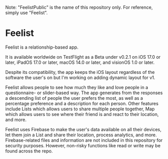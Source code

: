 Note: "FeelistPublic" is the name of this repository only. For reference, simply use "Feelist".

# Feelist
Feelist is a relationship-based app.

It is available worldwide on TestFlight as a Beta under v0.2.1 on iOS 17.0 or later, iPadOS 17.0 or later, macOS 14.0 or later, and visionOS 1.0 or later.

Despite its compatibility, the app keeps the iOS layout regardless of the software the user's on but I'm working on adding dynamic layout for v1.

Feelist allows people to see how much they like and love people in a questionnaire- or slider-based way. The app generates from the responses a descending list of people the user prefers the most, as well as a percentage preference and a description for each person.
Other features include Lists which allows users to share multiple people together, Map which allows users to see where their friend is and react to their location, and more.

Feelist uses Firebase to make the user's data available on all their devices, let them join a List and share their location, process analytics, and more.
Firebase-related files and information are not included in this repository for security purposes. However, non-risky functions like read or write may be found across the repo.
